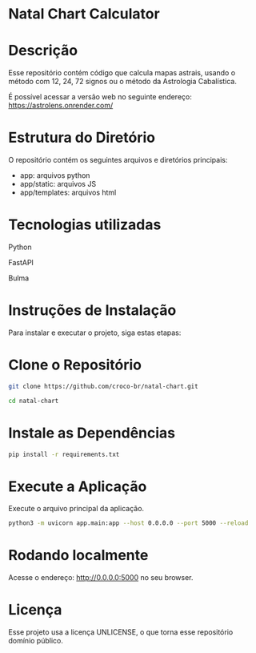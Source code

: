 # Natal Chart Calculator

# Descrição
Esse repositório contém código que calcula mapas astrais, usando o método com 12, 24, 72 signos ou o método da Astrologia Cabalística.

É possível acessar a versão web no seguinte endereço: https://astrolens.onrender.com/

# Estrutura do Diretório
O repositório contém os seguintes arquivos e diretórios principais:
- app: arquivos python
- app/static: arquivos JS
- app/templates: arquivos html

# Tecnologias utilizadas
Python

FastAPI

Bulma

# Instruções de Instalação
Para instalar e executar o projeto, siga estas etapas:

# Clone o Repositório
```bash
git clone https://github.com/croco-br/natal-chart.git

cd natal-chart
```


# Instale as Dependências
```bash
pip install -r requirements.txt
```

# Execute a Aplicação
Execute o arquivo principal da aplicação. 

```bash
python3 -m uvicorn app.main:app --host 0.0.0.0 --port 5000 --reload
```

# Rodando localmente

Acesse o endereço: http://0.0.0.0:5000 no seu browser.


# Licença
Esse projeto usa a licença UNLICENSE, o que torna esse repositório domínio público.


